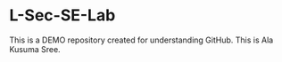 # L-Sec-SE-Lab
This is a DEMO repository created for understanding GitHub. 
This is Ala Kusuma Sree.
